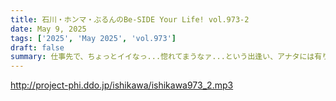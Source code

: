 ```yaml
---
title: 石川・ホンマ・ぶるんのBe-SIDE Your Life! vol.973-2
date: May 9, 2025
tags: ['2025', 'May 2025', 'vol.973']
draft: false
summary: 仕事先で、ちょっとイイなっ...惚れてまうなァ...という出逢い、アナタには有りますか？ 番組へのお便りをお待ちしています★
---
```


http://project-phi.ddo.jp/ishikawa/ishikawa973_2.mp3